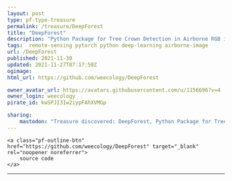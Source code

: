 ```yaml
---
layout: post
type: pf-type-treasure
permalink: /treasure/DeepForest
title: "DeepForest"
description: "Python Package for Tree Crown Detection in Airborne RGB imagery"
tags:  remote-sensing pytorch python deep-learning airborne-image
url: /DeepForest
published: 2021-11-30
updated: 2021-11-27T07:17:50Z
ogimage: 
html_url: https://github.com/weecology/DeepForest

owner_avatar_url: https://avatars.githubusercontent.com/u/1156696?v=4
owner_login: weecology
pirate_id: kwSPJI3Iw2iypFAhXVMGp

sharing:
    mastodon: "Treasure discovered: DeepForest, Python Package for Tree Crown Detection in Airborne RGB imagery"
---
```


<div class="text-center">
    
    <a class="pf-outline-btn" href="https://github.com/weecology/DeepForest" target="_blank" rel="noopener noreferrer">
        source code
    </a>
    
    
</div>





<div class="pf-night-sky-spacer">
    <div id="pf-night-sky" data-stars="199" data-owner="weecology" data-repo="DeepForest">
        <div id="pf-open-dialog" class="pf-meta-star pf-star-todo"></div>
        <dialog id="pf-star-dialog">
            Star this Repository to putt a smile on the Developers face.
            <div class="pf-row">
                <div class="pf-grow"></div>
                <div><a class="pf-unterlines" href="https://github.com/weecology/DeepForest" target="_blank">VISIT REPOSITORY</a></div>
            </div>
        </dialog>
    </div>
</div>

<hr class="gf-seperator">
